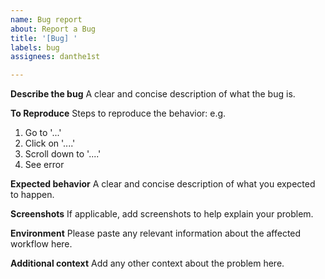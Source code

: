 ```yaml
---
name: Bug report
about: Report a Bug
title: '[Bug] '
labels: bug
assignees: danthe1st

---
```


**Describe the bug**
A clear and concise description of what the bug is.

**To Reproduce**
Steps to reproduce the behavior:
e.g.
1. Go to '...'
2. Click on '....'
3. Scroll down to '....'
4. See error


**Expected behavior**
A clear and concise description of what you expected to happen.

**Screenshots**
If applicable, add screenshots to help explain your problem.

**Environment**
Please paste any relevant information about the affected workflow here.

**Additional context**
Add any other context about the problem here.
